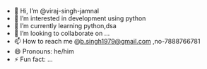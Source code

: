 - 👋 Hi, I’m @viraj-singh-jamnal
- 👀 I’m interested in development using python
- 🌱 I’m currently learning python,dsa
- 💞️ I’m looking to collaborate on ...
- 📫 How to reach me @b.singh1979@gmail.com ,no-7888766781
- 😄 Pronouns: he/him
- ⚡ Fun fact: ...

<!---
viraj-singh-jamnal/viraj-singh-jamnal is a ✨ special ✨ repository because its `README.md` (this file) appears on your GitHub profile.
You can click the Preview link to take a look at your changes.
--->
